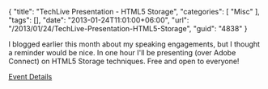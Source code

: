 {
	"title": "TechLive Presentation - HTML5 Storage",
	"categories": [
		"Misc"
	],
	"tags": [],
	"date": "2013-01-24T11:01:00+06:00",
	"url": "/2013/01/24/TechLive-Presentation-HTML5-Storage",
	"guid": "4838"
}

I blogged earlier this month about my speaking engagements, but I thought a reminder would be nice. In one hour I'll be presenting (over Adobe Connect) on HTML5 Storage techniques. Free and open to everyone!

<a href="http://techlive.adobe.com/ai1ec_event/html5-storage/?instance_id=706">Event Details</a>